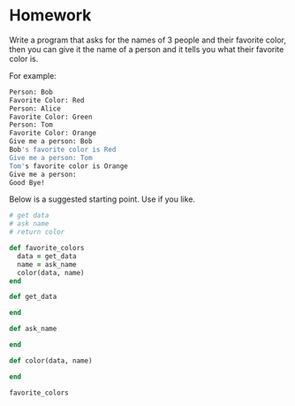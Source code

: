 # Homework

Write a program that asks for the names of 3 people and their favorite color, then you can give it the name of a person and it tells you what their favorite color is. 

For example:

```bash
Person: Bob
Favorite Color: Red
Person: Alice
Favorite Color: Green
Person: Tom
Favorite Color: Orange
Give me a person: Bob
Bob's favorite color is Red
Give me a person: Tom
Tom's favorite color is Orange
Give me a person:
Good Bye!
```

Below is a suggested starting point. Use if you like.

```ruby
# get data
# ask name
# return color

def favorite_colors
  data = get_data
  name = ask_name
  color(data, name)
end

def get_data

end

def ask_name

end

def color(data, name)

end

favorite_colors
```
